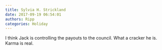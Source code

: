```yaml
---
title: Sylvia H. Strickland
date: 2017-09-19 06:54:01
authors: Ripp
categories: Holiday
---
```


 I think Jack is controlling the payouts to the council. What a cracker he is.
Karma is real.